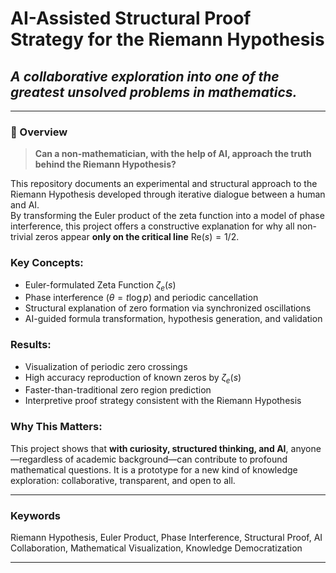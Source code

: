 # **AI-Assisted Structural Proof Strategy for the Riemann Hypothesis**  

## *A collaborative exploration into one of the greatest unsolved problems in mathematics.*

---

### **📖 Overview**

> **Can a non-mathematician, with the help of AI, approach the truth behind the Riemann Hypothesis?**

This repository documents an experimental and structural approach to the Riemann Hypothesis developed through iterative dialogue between a human and AI.  
By transforming the Euler product of the zeta function into a model of phase interference, this project offers a constructive explanation for why all non-trivial zeros appear **only on the critical line** $\mathrm{Re}(s) = 1/2$.

### **Key Concepts:**

- Euler-formulated Zeta Function $\zeta_e(s)$
- Phase interference ($\theta = t \log p$) and periodic cancellation
- Structural explanation of zero formation via synchronized oscillations
- AI-guided formula transformation, hypothesis generation, and validation

### **Results:**

- Visualization of periodic zero crossings
- High accuracy reproduction of known zeros by $\zeta_e(s)$
- Faster-than-traditional zero region prediction
- Interpretive proof strategy consistent with the Riemann Hypothesis

### **Why This Matters:**

This project shows that **with curiosity, structured thinking, and AI**, anyone—regardless of academic background—can contribute to profound mathematical questions. It is a prototype for a new kind of knowledge exploration: collaborative, transparent, and open to all.

---

### **Keywords**

Riemann Hypothesis, Euler Product, Phase Interference, Structural Proof, AI Collaboration, Mathematical Visualization, Knowledge Democratization

---
